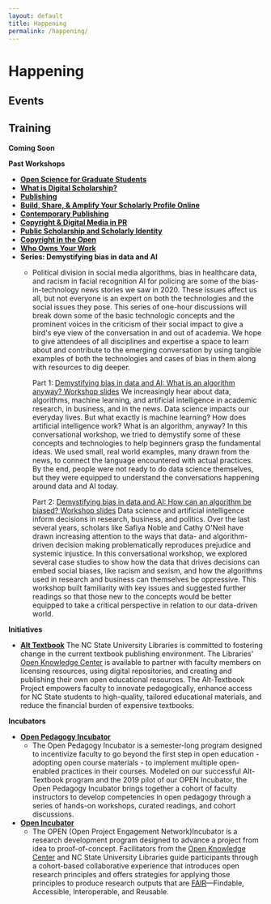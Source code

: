 ```yaml
---
layout: default 
title: Happening
permalink: /happening/
---
```


<link rel="preconnect" href="https://fonts.googleapis.com">
<link rel="preconnect" href="https://fonts.gstatic.com" crossorigin>
<link href="https://fonts.googleapis.com/css2?family=Bungee+Shade&family=Urbanist:wght@300&display=swap" rel="stylesheet">

# Happening 

## Events

## Training

**Coming Soon**

**Past Workshops**
  - [**Open Science for Graduate Students**](https://docs.google.com/document/d/1MFJaP9qdit1xn2Wl1NQ3g3npBXa3u-iy7Y5CQdKKcvY/edit?usp=sharing)
  - [**What is Digital Scholarship?**](https://docs.google.com/presentation/d/11HGpNbTfuGIb9Be_RpOTFkkk87G-ityyv1OmfdEdfrc/edit?usp=sharing)
  - [**Publishing**](https://drive.google.com/drive/folders/1OMpnVj4i3ImI8xaT4dk9vuojJ_lDj6v6?usp=sharing)
  - [**Build, Share, &amp; Amplify Your Scholarly Profile Online**](https://docs.google.com/presentation/d/1S4Y1YByoFvqpdNKx0DuIO_AhbJwTSx-7UW_k3Y6vWD0/edit?usp=sharing)
  - [**Contemporary Publishing**](https://docs.google.com/presentation/d/1ZkfVBpbO0S24NMtFXot2xMVG2rfH7iD1uaz7R4IJo\_E/edit?usp=sharing)
  - [**Copyright &amp; Digital Media in PR**](https://docs.google.com/presentation/d/1N2G7xJjLkDmWbJqH0ylZ-htfOl0DgiXwwMerTFN65w4/edit?usp=sharing)
  - [**Public Scholarship and Scholarly Identity**](https://docs.google.com/presentation/d/1o5mf2GcdNYvNIo0eh-gJZvGxZOAIgqQovNKYTACZYEY/edit?usp=sharing)
  - [**Copyright in the Open**](https://docs.google.com/document/d/13DF4bFq-DuS5MnxwjA6WNTwvUUk3EuUqzOsrYZtQJwM/edit?usp=sharing)
  - [**Who Owns Your Work**](https://docs.google.com/presentation/d/1TVJJQ2YuMg3tVEXvSZrggLYeUzXjWc6qogpuZRdggyg/edit?usp=sharing)
  - **Series: Demystifying bias in data and AI**
    - Political division in social media algorithms, bias in healthcare data, and racism in facial recognition AI for policing are some of the bias-in-technology news stories we saw in 2020. These issues affect us all, but not everyone is an expert on both the technologies and the social issues they pose. This series of one-hour discussions will break down some of the basic technologic concepts and the prominent voices in the criticism of their social impact to give a bird&#39;s eye view of the conversation in and out of academia. We hope to give attendees of all disciplines and expertise a space to learn about and contribute to the emerging conversation by using tangible examples of both the technologies and cases of bias in them along with resources to dig deeper.
      
      Part 1: [Demystifying bias in data and AI: What is an algorithm anyway? Workshop slides](https://docs.google.com/presentation/d/14fpfJkTALdSjnDPZ3szCndWxXZiLP7pn0qs0t4wuVSU/edit#slide=id.p) 
       We increasingly hear about data, algorithms, machine learning, and artificial intelligence in academic research, in business, and in the news. Data science impacts our everyday lives. But what exactly is machine learning? How does artificial intelligence work? What is an algorithm, anyway? In this conversational workshop, we tried to demystify some of these concepts and technologies to help beginners grasp the fundamental ideas. We used small, real world examples, many drawn from the news, to connect the language encountered with actual practices. By the end, people were not ready to do data science themselves, but they were equipped to understand the conversations happening around data and AI today.

      Part 2: [Demystifying bias in data and AI: How can an algorithm be biased? Workshop slides](https://docs.google.com/presentation/d/1ZeRc4zU3a4Aje8vqbyocg4f4PMHxKdqZa-VYt8gJzuY/edit#slide=id.gceba9b88c9_0_161) 
      Data science and artificial intelligence inform decisions in research, business, and politics. Over the last several years, scholars like Safiya Noble and Cathy O&#39;Neil have drawn increasing attention to the ways that data- and algorithm-driven decision making problematically reproduces prejudice and systemic injustice. In this conversational workshop, we explored several case studies to show how the data that drives decisions can embed social biases, like racism and sexism, and how the algorithms used in research and business can themselves be oppressive. This workshop built familiarity with key issues and suggested further readings so that those new to the concepts would be better equipped to take a critical perspective in relation to our data-driven world.

  

**Initiatives**

- [**Alt Textbook**](https://www.lib.ncsu.edu/alttextbook)
   The NC State University Libraries is committed to fostering change in the current textbook publishing environment. The Libraries&#39; [Open Knowledge Center](https://www.lib.ncsu.edu/department/okc) is available to partner with faculty members on licensing resources, using digital repositories, and creating and publishing their own open educational resources. The Alt-Textbook Project empowers faculty to innovate pedagogically, enhance access for NC State students to high-quality, tailored educational materials, and reduce the financial burden of expensive textbooks.

**Incubators**

- [**Open Pedagogy Incubator**](https://www.lib.ncsu.edu/open-pedagogy-incubator)
  - The Open Pedagogy Incubator is a semester-long program designed to incentivize faculty to go beyond the first step in open education - adopting open course materials - to implement multiple open-enabled practices in their courses. Modeled on our successful Alt-Textbook program and the 2019 pilot of our OPEN Incubator, the Open Pedagogy Incubator brings together a cohort of faculty instructors to develop competencies in open pedagogy through a series of hands-on workshops, curated readings, and cohort discussions.
- [**Open Incubator**](https://www.lib.ncsu.edu/open-incubator)
  - The OPEN (Open Project Engagement Network)Incubator is a research development program designed to advance a project from idea to proof-of-concept. Facilitators from the [Open Knowledge Center](https://www.lib.ncsu.edu/department/okc) and NC State University Libraries guide participants through a cohort-based collaborative experience that introduces open research principles and offers strategies for applying those principles to produce research outputs that are [FAIR](https://en.wikipedia.org/wiki/FAIR_data)—Findable, Accessible, Interoperable, and Reusable.
